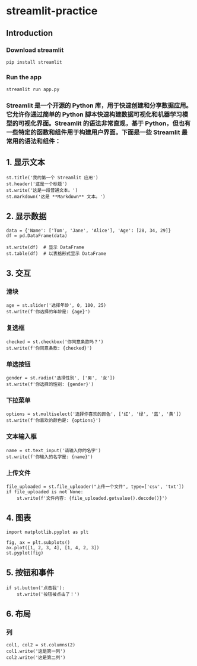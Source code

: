 # streamlit-practice

## Introduction

### Download streamlit
```
pip install streamlit
```

### Run the app
```
streamlit run app.py
```
### Streamlit 是一个开源的 Python 库，用于快速创建和分享数据应用。它允许你通过简单的 Python 脚本快速构建数据可视化和机器学习模型的可视化界面。Streamlit 的语法非常直观，基于 Python，但也有一些特定的函数和组件用于构建用户界面。下面是一些 Streamlit 最常用的语法和组件：

## 1. 显示文本
```
st.title('我的第一个 Streamlit 应用')  
st.header('这是一个标题')  
st.write('这是一段普通文本。')  
st.markdown('这是 **Markdown** 文本。')
```


## 2. 显示数据
```
data = {'Name': ['Tom', 'Jane', 'Alice'], 'Age': [28, 34, 29]}  
df = pd.DataFrame(data)  
  
st.write(df)  # 显示 DataFrame  
st.table(df)  # 以表格形式显示 DataFrame
```

## 3. 交互

### 滑块
```
age = st.slider('选择年龄', 0, 100, 25)  
st.write(f'你选择的年龄是: {age}')
```

### 复选框
```
checked = st.checkbox('你同意条款吗？')  
st.write(f'你同意条款: {checked}')
```

### 单选按钮
```
gender = st.radio('选择性别', ['男', '女'])  
st.write(f'你选择的性别: {gender}')
```

### 下拉菜单
```
options = st.multiselect('选择你喜欢的颜色', ['红', '绿', '蓝', '黄'])  
st.write(f'你喜欢的颜色是: {options}')
```

### 文本输入框
```
name = st.text_input('请输入你的名字')  
st.write(f'你输入的名字是: {name}')
```

### 上传文件
```
file_uploaded = st.file_uploader("上传一个文件", type=['csv', 'txt'])  
if file_uploaded is not None:  
    st.write(f'文件内容: {file_uploaded.getvalue().decode()}')
```

## 4. 图表
```
import matplotlib.pyplot as plt  
  
fig, ax = plt.subplots()  
ax.plot([1, 2, 3, 4], [1, 4, 2, 3])  
st.pyplot(fig)
```

## 5. 按钮和事件
```
if st.button('点击我'):  
    st.write('按钮被点击了！')
```

## 6. 布局

### 列
```
col1, col2 = st.columns(2)  
col1.write('这是第一列')  
col2.write('这是第二列')
```


